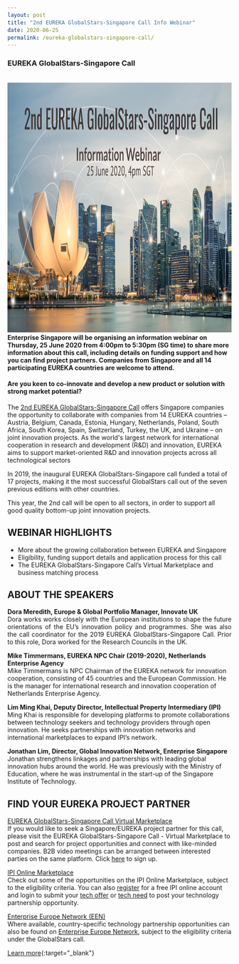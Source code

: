 ```yaml
---
layout: post
title: "2nd EUREKA GlobalStars-Singapore Call Info Webinar"
date: 2020-06-25
permalink: /eureka-globalstars-singapore-call/
---
```

<h3>EUREKA GlobalStars-Singapore Call</h3><br>
<a href="https://register.gotowebinar.com/register/5652407166787516941">
<img src="/images/2nd Eureka Globalstars-Singapore Call.png" alt="1" style="width:1000px;height:562px;">
</a><b>Enterprise Singapore will be organising an information webinar on Thursday, 25 June 2020 from 4:00pm to 5:30pm (SG time) to share more information about this call, including details on funding support and how you can find project partners. Companies from Singapore and all 14 participating EUREKA countries are welcome to attend.</b><br>

<h4>Are you keen to co-innovate and develop a new product or solution with strong market potential?</h4>

<p align="justify">

The <a href="https://www.eurekanetwork.org/singapore-globalstars-call-project-2020">2nd EUREKA GlobalStars-Singapore Call</a> offers Singapore companies the opportunity to collaborate with companies from 14 EUREKA countries – Austria, Belgium, Canada, Estonia, Hungary, Netherlands, Poland, South Africa, South Korea, Spain, Switzerland, Turkey, the UK, and Ukraine – on joint innovation projects. As the world's largest network for international cooperation in research and development (R&D) and innovation, EUREKA aims to support market-oriented R&D and innovation projects across all technological sectors

In 2019, the inaugural EUREKA GlobalStars-Singapore call funded a total of 17 projects, making it the most successful GlobalStars call out of the seven previous editions with other countries. 

This year, the 2nd call will be open to all sectors, in order to support all good quality bottom-up joint innovation projects.
</p>

<h2>WEBINAR HIGHLIGHTS</h2>

<p align="justify">
  <ul>
  <li>More about the growing collaboration between EUREKA and Singapore</li>
  <li>Eligibility, funding support details and application process for this call</li>
  <li>The EUREKA GlobalStars-Singapore Call’s Virtual Marketplace and business matching process</li>
  </ul>
</p>


<h2>ABOUT THE SPEAKERS</h2>
<p align="justify">
<b>Dora Meredith, Europe & Global Portfolio Manager, Innovate UK</b><br>
Dora works works closely with the European institutions to shape the future orientations of the EU’s innovation policy and programmes. She was also the call coordinator for the 2019 EUREKA GlobalStars-Singapore Call. Prior to this role, Dora worked for the Research Councils in the UK. 
  
<b>Mike Timmermans, EUREKA NPC Chair (2019-2020), Netherlands Enterprise Agency</b><br>
Mike Timmermans is NPC Chairman of the EUREKA network for innovation cooperation, consisting of 45 countries and the European Commission. He is the manager for international research and innovation cooperation of Netherlands Enterprise Agency. 

<b>Lim Ming Khai, Deputy Director, Intellectual Property Intermediary (IPI)</b><br>
Ming Khai is responsible for developing platforms to promote collaborations between technology seekers and technology providers through open innovation. He seeks partnerships with innovation networks and international marketplaces to expand IPI’s network.

<b>Jonathan Lim, Director, Global Innovation Network, Enterprise Singapore</b><br>
Jonathan strengthens linkages and partnerships with leading global innovation hubs around the world. He was previously with the Ministry of Education, where he was instrumental in the start-up of the Singapore Institute of Technology.</p>

<h2>FIND YOUR EUREKA PROJECT PARTNER</h2>

<p align="justify">
  
<a href="https://eureka-globalstars-singapore-open-competition.b2match.io">EUREKA GlobalStars-Singapore Call Virtual Marketplace</a><br>
If you would like to seek a Singapore/EUREKA project partner for this call, please visit the EUREKA GlobalStars-Singapore Call - Virtual Marketplace to post and search for project opportunities and connect with like-minded companies. B2B video meetings can be arranged between interested parties on the same platform. Click [here](https://eureka-globalstars-singapore-open-competition.b2match.io/signup) to sign up.

<a href="http://www.ipi-singapore.org/">IPI Online Marketplace</a><br>
Check out some of the opportunities on the IPI Online Marketplace, subject to the eligibility criteria. You can also <a href="https://www.ipi-singapore.org/user/register">register</a> for a free IPI online account and login to submit your <a href="https://www.ipi-singapore.org/node/add/technology-offers">tech offer</a> or <a href="https://www.ipi-singapore.org/node/add/technology-needs">tech need</a> to post your technology partnership opportunity.

<a href="https://een.ec.europa.eu/partners">Enterprise Europe Network (EEN)</a><br>
Where available, country-specific technology partnership opportunities can also be found on <a href="https://een.ec.europa.eu/partners">Enterprise Europe Network</a>, subject to the eligibility criteria under the GlobalStars call.
</p>

[Learn more](https://register.gotowebinar.com/register/5652407166787516941){:target="_blank"}
